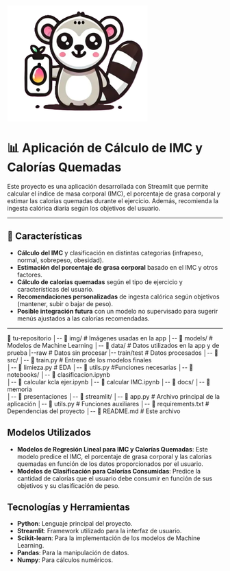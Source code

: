 ![Texto alternativo](img/lemur.png)

# 📊 Aplicación de Cálculo de IMC y Calorías Quemadas

Este proyecto es una aplicación desarrollada con Streamlit que permite calcular el índice de masa corporal (IMC), el porcentaje de grasa corporal y estimar las calorías quemadas durante el ejercicio. Además, recomienda la ingesta calórica diaria según los objetivos del usuario.

---

## 🚀 Características
- **Cálculo del IMC** y clasificación en distintas categorías (infrapeso, normal, sobrepeso, obesidad).
- **Estimación del porcentaje de grasa corporal** basado en el IMC y otros factores.
- **Cálculo de calorías quemadas** según el tipo de ejercicio y características del usuario.
- **Recomendaciones personalizadas** de ingesta calórica según objetivos (mantener, subir o bajar de peso).
- **Posible integración futura** con un modelo no supervisado para sugerir menús ajustados a las calorías recomendadas.

---

📂 tu-repositorio
│-- 📁 img/                # Imágenes usadas en la app
│-- 📁 models/             # Modelos de Machine Learning
│-- 📁 data/               # Datos utilizados en la app y de prueba
    |--raw                 # Datos sin procesar
    |-- train/test         # Datos procesados
│-- 📁 src/ 
    │-- 📄 train.py        # Entreno de los modelos finales     
    │-- 📄 limieza.py      # EDA
    │-- 📄 utils.py        #Funciones necesarias
│-- 📁 notebooks/ 
    │-- 📄 clasificacion.ipynb          
    │-- 📄 calcular kcla ejer.ipynb 
    │-- 📄 calcular IMC.ipynb 
│-- 📁 docs/ 
    │-- 📄 memoria         
    │-- 📄 presentaciones 
│-- 📁 streamlit/ 
    │-- 📄 app.py          # Archivo principal de la aplicación
    │-- 📄 utils.py        # Funciones auxiliares
│-- 📄 requirements.txt    # Dependencias del proyecto
│-- 📄 README.md           # Este archivo

## Modelos Utilizados

- **Modelos de Regresión Lineal para IMC y Calorías Quemadas**: Este modelo predice el IMC, el porcentaje de grasa corporal y las calorías quemadas en función de los datos proporcionados por el usuario.
- **Modelos de Clasificación para Calorías Consumidas**: Predice la cantidad de calorías que el usuario debe consumir en función de sus objetivos y su clasificación de peso.
  
## Tecnologías y Herramientas

- **Python**: Lenguaje principal del proyecto.
- **Streamlit**: Framework utilizado para la interfaz de usuario.
- **Scikit-learn**: Para la implementación de los modelos de Machine Learning.
- **Pandas**: Para la manipulación de datos.
- **Numpy**: Para cálculos numéricos.

